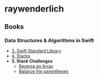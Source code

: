 # raywenderlich

## Books

### Data Structures & Algorithms in Swift

- [3. Swift Standard Library](./books/data-structures-n-algorithms-in-swift/03-swift-standard-library.md)
- [4. Stacks](./books/data-structures-n-algorithms-in-swift/04-stacks/projects/study/Stacks.playground/Sources/Stack.swift)
- **5. Stack Challenges**
    - [Reverse an Array](./books/data-structures-n-algorithms-in-swift/05-stacks-challenge/projects/study/StackChallenges.playground/Pages/Challenge1.xcplaygroundpage/Contents.swift)
    - [Balance the parentheses](./books/data-structures-n-algorithms-in-swift/05-stacks-challenge/projects/study/StackChallenges.playground/Pages/Challenge2.xcplaygroundpage/Contents.swift)